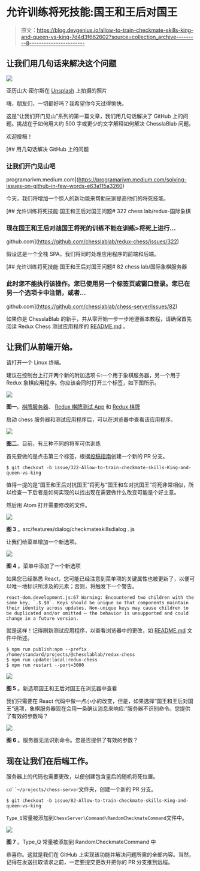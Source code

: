 # 允许训练将死技能:国王和王后对国王

> 原文：<https://blog.devgenius.io/allow-to-train-checkmate-skills-king-and-queen-vs-king-7d4d3f662602?source=collection_archive---------8----------------------->

## 让我们用几句话来解决这个问题

![](img/f8266698c342a012c5147a413f56ff34.png)

亚历山大·密尔斯在 [Unsplash](https://unsplash.com/s/photos/checkmate?utm_source=unsplash&utm_medium=referral&utm_content=creditCopyText) 上拍摄的照片

嗨，朋友们，一切都好吗？我希望你今天过得愉快。

这是“让我们开门见山”系列的第一篇文章，我们用几句话解决了 GitHub 上的问题。挑战在于如何用大约 500 字或更少的文字解释如何解决 ChesslaBlab 问题。

欢迎投稿！

[](https://programarivm.medium.com/solving-issues-on-github-in-few-words-e63a115a3260) [## 用几句话解决 GitHub 上的问题

### 让我们开门见山吧

programarivm.medium.com](https://programarivm.medium.com/solving-issues-on-github-in-few-words-e63a115a3260) 

今天，我们将增加一个惊人的新功能来帮助玩家提高他们的将死技能。

[](https://github.com/chesslablab/redux-chess/issues/322) [## 允许训练将死技能:国王和王后对国王问题# 322 chess lab/redux-国际象棋

### 现在国王和王后对战国王将死的训练不能在训练>将死上进行…

github.com](https://github.com/chesslablab/redux-chess/issues/322) 

假设这是一个全栈 SPA，我们将同时处理应用程序的前端和后端。

[](https://github.com/chesslablab/chess-server/issues/82) [## 允许训练将死技能:国王和王后对国王问题# 82 chess lab/国际象棋服务器

### 此时您不能执行该操作。您已使用另一个标签页或窗口登录。您已在另一个选项卡中注销，或者…

github.com](https://github.com/chesslablab/chess-server/issues/82) 

如果你是 ChesslaBlab 的新手，并从零开始一步一步地遵循本教程，请确保首先阅读 Redux Chess 测试应用程序的 [README.md](https://github.com/chesslablab/testing-redux-chess) 。

## 让我们从前端开始。

请打开一个 Linux 终端。

建议在控制台上打开两个新的附加选项卡:一个用于象棋服务器，另一个用于 Redux 象棋应用程序。你应该会同时打开三个标签，如下图所示。

![](img/0b20b1d16cb50c66bdf363ebdd84b6f8.png)

**图一**。[棋牌服务器](https://github.com/chesslablab/chess-server)、 [Redux 棋牌测试 App](https://github.com/chesslablab/testing-redux-chess) 和 [Redux 棋牌](https://github.com/chesslablab/redux-chess)

启动 chess 服务器和测试应用程序后，可以在浏览器中查看该应用程序。

![](img/70680938b832688c8ff7a80c98709ab0.png)

**图二**。目前，有三种不同的将军可供训练

首先要做的是点击第三个标签，根据[投稿指南](https://github.com/chesslablab/redux-chess/blob/master/CONTRIBUTING.md)创建一个新的 PR 分支。

```
$ git checkout -b issue/322-Allow-to-train-checkmate-skills-King-and-queen-vs-king
```

值得一提的是“国王和王后对抗国王”将死与“国王和车对抗国王”将死非常相似，所以检查一下后者是如何实现的以找出现在需要做什么改变可能是个好主意。

然后用 Atom 打开需要修改的文件。

![](img/c09475f5f369c19d7aa56d05a264d362.png)

**图 3** 。src/features/dialog/checkmateskillsdialog . js

让我们给菜单增加一个新选项。

![](img/84268c73d62858e06043f7bda32ec6e1.png)

**图 4** 。菜单中添加了一个新选项

如果您已经熟悉 React，您可能已经注意到菜单项的关键属性也被更新了，以便可以唯一地标识所涉及的元素；否则，将触发下一个警告。

```
react-dom.development.js:67 Warning: Encountered two children with the same key, `.$.$0`. Keys should be unique so that components maintain their identity across updates. Non-unique keys may cause children to be duplicated and/or omitted — the behavior is unsupported and could change in a future version.
```

就是这样！记得刷新测试应用程序，以查看浏览器中的更改，如 [README.md](https://github.com/chesslablab/testing-redux-chess) 文件中所述。

```
$ npm run publish:npm --prefix /home/standard/projects/@chesslablab/redux-chess
$ npm run update:local:redux-chess
$ npm run restart --port=3000
```

![](img/124d75fee37e9123ed56df20b0fda323.png)

**图 5** 。新选项国王和王后对国王在浏览器中查看

我们只需要在 React 代码中做一点小小的改变，但是，如果选择“国王和王后对国王”选项，象棋服务器现在会用一条确认消息来响应:“服务器不识别命令。您提供了有效的参数吗？

![](img/09310887a0c8eb3dba7bd3f7a25a9cce.png)

**图 6** 。服务器无法识别命令。您是否提供了有效的参数？

## 现在让我们在后端工作。

服务器上的代码也需要更改，以便创建包含皇后的随机将死位置。

`cd``~/projects/chess-server`文件夹，创建一个新的 PR 分支。

```
$ git checkout -b issue/82-Allow-to-train-checkmate-skills-King-and-queen-vs-king
```

`Type_Q`常量被添加到`ChessServer\Command\RandomCheckmateCommand`文件中。

![](img/72b40cc716dd4147ae36f69166bebf0d.png)

**图 7** 。Type_Q 常量被添加到 RandomCheckmateCommand 中

恭喜你。这就是我们在 GitHub 上实现该功能并解决问题所需的全部内容。当然，记得在发送拉取请求之前，一定要提交更改并把你的 PR 分支推到远程。